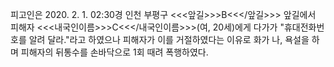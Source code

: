 피고인은 2020. 2. 1. 02:30경 인천 부평구 <<<앞길>>>B<<</앞길>>> 앞길에서 피해자 <<<내국인이름>>>C<<</내국인이름>>>(여, 20세)에게 다가가 "휴대전화번호를 알려 달라."라고 하였으나 피해자가 이를 거절하였다는 이유로 화가 나, 욕설을 하며 피해자의 뒤통수를 손바닥으로 1회 때려 폭행하였다.
